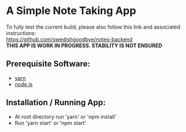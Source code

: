 # A Simple Note Taking App  

To fully test the current build, please also follow this link and associated instructions:  
https://github.com/swedishgoodbye/notes-backend  
**THIS APP IS WORK IN PROGRESS. STABILITY IS NOT ENSURED**
  
## Prerequisite Software:
* [yarn](https://yarnpkg.com/en/)
* [node.js](https://nodejs.org/en/)
  
## Installation / Running App:
* At root directory run 'yarn' or 'npm install'
* Run 'yarn start' or 'npm start'
